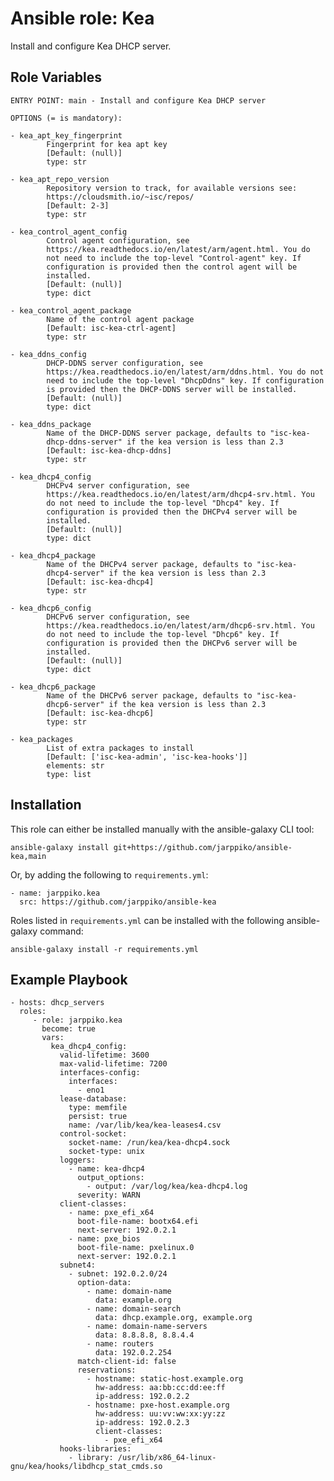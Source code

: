 Ansible role: Kea
=================

Install and configure Kea DHCP server.

Role Variables
--------------

```
ENTRY POINT: main - Install and configure Kea DHCP server

OPTIONS (= is mandatory):

- kea_apt_key_fingerprint
        Fingerprint for kea apt key
        [Default: (null)]
        type: str

- kea_apt_repo_version
        Repository version to track, for available versions see:
        https://cloudsmith.io/~isc/repos/
        [Default: 2-3]
        type: str

- kea_control_agent_config
        Control agent configuration, see
        https://kea.readthedocs.io/en/latest/arm/agent.html. You do
        not need to include the top-level "Control-agent" key. If
        configuration is provided then the control agent will be
        installed.
        [Default: (null)]
        type: dict

- kea_control_agent_package
        Name of the control agent package
        [Default: isc-kea-ctrl-agent]
        type: str

- kea_ddns_config
        DHCP-DDNS server configuration, see
        https://kea.readthedocs.io/en/latest/arm/ddns.html. You do not
        need to include the top-level "DhcpDdns" key. If configuration
        is provided then the DHCP-DDNS server will be installed.
        [Default: (null)]
        type: dict

- kea_ddns_package
        Name of the DHCP-DDNS server package, defaults to "isc-kea-
        dhcp-ddns-server" if the kea version is less than 2.3
        [Default: isc-kea-dhcp-ddns]
        type: str

- kea_dhcp4_config
        DHCPv4 server configuration, see
        https://kea.readthedocs.io/en/latest/arm/dhcp4-srv.html. You
        do not need to include the top-level "Dhcp4" key. If
        configuration is provided then the DHCPv4 server will be
        installed.
        [Default: (null)]
        type: dict

- kea_dhcp4_package
        Name of the DHCPv4 server package, defaults to "isc-kea-
        dhcp4-server" if the kea version is less than 2.3
        [Default: isc-kea-dhcp4]
        type: str

- kea_dhcp6_config
        DHCPv6 server configuration, see
        https://kea.readthedocs.io/en/latest/arm/dhcp6-srv.html. You
        do not need to include the top-level "Dhcp6" key. If
        configuration is provided then the DHCPv6 server will be
        installed.
        [Default: (null)]
        type: dict

- kea_dhcp6_package
        Name of the DHCPv6 server package, defaults to "isc-kea-
        dhcp6-server" if the kea version is less than 2.3
        [Default: isc-kea-dhcp6]
        type: str

- kea_packages
        List of extra packages to install
        [Default: ['isc-kea-admin', 'isc-kea-hooks']]
        elements: str
        type: list
```

Installation
------------

This role can either be installed manually with the ansible-galaxy CLI tool:

    ansible-galaxy install git+https://github.com/jarppiko/ansible-kea,main
     
Or, by adding the following to `requirements.yml`:

    - name: jarppiko.kea
      src: https://github.com/jarppiko/ansible-kea

Roles listed in `requirements.yml` can be installed with the following ansible-galaxy command:

    ansible-galaxy install -r requirements.yml

Example Playbook
----------------

    - hosts: dhcp_servers
      roles:
         - role: jarppiko.kea
           become: true
           vars:
             kea_dhcp4_config:
               valid-lifetime: 3600
               max-valid-lifetime: 7200
               interfaces-config:
                 interfaces:
                   - eno1
               lease-database:
                 type: memfile
                 persist: true
                 name: /var/lib/kea/kea-leases4.csv
               control-socket:
                 socket-name: /run/kea/kea-dhcp4.sock
                 socket-type: unix
               loggers:
                 - name: kea-dhcp4
                   output_options:
                     - output: /var/log/kea/kea-dhcp4.log
                   severity: WARN
               client-classes:
                 - name: pxe_efi_x64
                   boot-file-name: bootx64.efi
                   next-server: 192.0.2.1
                 - name: pxe_bios
                   boot-file-name: pxelinux.0
                   next-server: 192.0.2.1
               subnet4:
                 - subnet: 192.0.2.0/24
                   option-data:
                     - name: domain-name
                       data: example.org
                     - name: domain-search
                       data: dhcp.example.org, example.org
                     - name: domain-name-servers
                       data: 8.8.8.8, 8.8.4.4
                     - name: routers
                       data: 192.0.2.254
                   match-client-id: false
                   reservations:
                     - hostname: static-host.example.org
                       hw-address: aa:bb:cc:dd:ee:ff
                       ip-address: 192.0.2.2
                     - hostname: pxe-host.example.org
                       hw-address: uu:vv:ww:xx:yy:zz
                       ip-address: 192.0.2.3
                       client-classes:
                         - pxe_efi_x64
               hooks-libraries:
                 - library: /usr/lib/x86_64-linux-gnu/kea/hooks/libdhcp_stat_cmds.so
